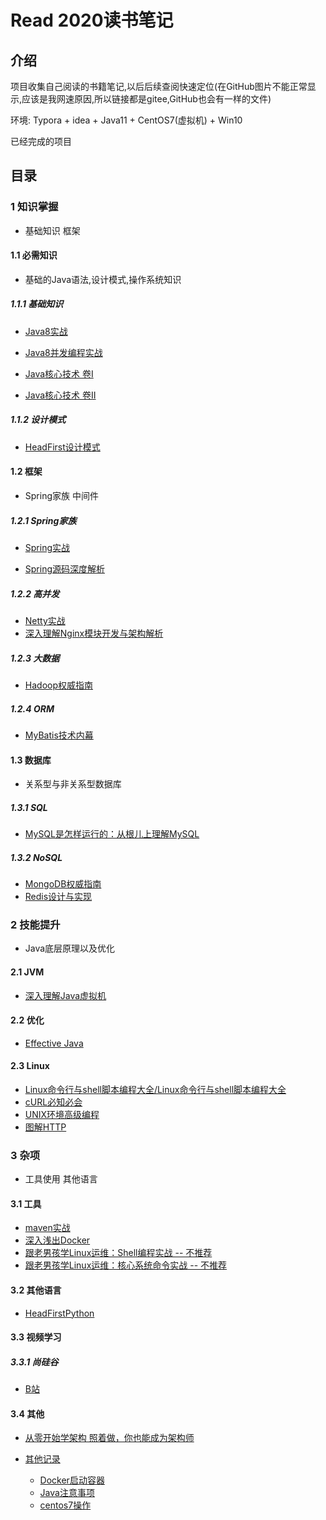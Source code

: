 # Read 2020读书笔记

## 介绍
 项目收集自己阅读的书籍笔记,以后后续查阅快速定位(在GitHub图片不能正常显示,应该是我网速原因,所以链接都是gitee,GitHub也会有一样的文件)

环境: Typora + idea +  Java11 + CentOS7(虚拟机) + Win10

已经完成的项目

## 目录

### 1 知识掌握

- 基础知识 框架 

#### 1.1 必需知识

- 基础的Java语法,设计模式,操作系统知识

##### 1.1.1 基础知识

- [Java8实战](https://gitee.com/lihuadaiyu/read/blob/master/Java8%E5%AE%9E%E6%88%98/Java8%E5%AE%9E%E6%88%98%20%E7%AC%94%E8%AE%B0.md)

- [Java8并发编程实战](https://gitee.com/lihuadaiyu/read/blob/master/Java%E5%B9%B6%E5%8F%91%E7%BC%96%E7%A8%8B%E5%AE%9E%E6%88%98/Java%E5%B9%B6%E5%8F%91%E7%BC%96%E7%A8%8B%E5%AE%9E%E6%88%98%20%E7%AC%94%E8%AE%B0.md)

- [Java核心技术 卷Ⅰ](https://gitee.com/lihuadaiyu/read/blob/master/Java%E6%A0%B8%E5%BF%83%E6%8A%80%E6%9C%AF_%E5%8D%B71/Java%E6%A0%B8%E5%BF%83%E6%8A%80%E6%9C%AF_%E5%8D%B71.md)

- [Java核心技术 卷Ⅱ](https://gitee.com/lihuadaiyu/read/blob/master/Java%E6%A0%B8%E5%BF%83%E6%8A%80%E6%9C%AF_%E5%8D%B72/Java%E6%A0%B8%E5%BF%83%E6%8A%80%E6%9C%AF_%E5%8D%B72_%E9%AB%98%E7%BA%A7%E7%89%B9%E6%80%A7.md)

##### 1.1.2 设计模式

- [HeadFirst设计模式](https://gitee.com/lihuadaiyu/read/blob/master/HeadFirst%E8%AE%BE%E8%AE%A1%E6%A8%A1%E5%BC%8F/HeadFirst%E8%AE%BE%E8%AE%A1%E6%A8%A1%E5%BC%8F.md)

#### 1.2 框架

- Spring家族 中间件

##### 1.2.1 Spring家族

- [Spring实战](https://gitee.com/lihuadaiyu/read/blob/master/Spring%E5%AE%9E%E6%88%98/Spring%E5%AE%9E%E6%88%98.md)

- [Spring源码深度解析](https://gitee.com/lihuadaiyu/read/blob/master/Spring%E6%BA%90%E7%A0%81%E6%B7%B1%E5%BA%A6%E8%A7%A3%E6%9E%90/Spring%E6%BA%90%E7%A0%81%E6%B7%B1%E5%BA%A6%E8%A7%A3%E6%9E%90.md)

##### 1.2.2 高并发

- [Netty实战](https://gitee.com/lihuadaiyu/read/blob/master/Netty%E5%AE%9E%E6%88%98/Netty%E5%AE%9E%E6%88%98.md)
- [深入理解Nginx模块开发与架构解析](https://gitee.com/lihuadaiyu/read/blob/master/%E6%B7%B1%E5%85%A5%E7%90%86%E8%A7%A3Nginx%E6%A8%A1%E5%9D%97%E5%BC%80%E5%8F%91%E4%B8%8E%E6%9E%B6%E6%9E%84%E8%A7%A3%E6%9E%90/%E6%B7%B1%E5%85%A5%E7%90%86%E8%A7%A3Nginx%E6%A8%A1%E5%9D%97%E5%BC%80%E5%8F%91%E4%B8%8E%E6%9E%B6%E6%9E%84%E8%A7%A3%E6%9E%90.md)

##### 1.2.3 大数据

- [Hadoop权威指南](https://gitee.com/lihuadaiyu/read/blob/master/Hadoop%E6%9D%83%E5%A8%81%E6%8C%87%E5%8D%97/Hadoop%E6%9D%83%E5%A8%81%E6%8C%87%E5%8D%97.md)

##### 1.2.4 ORM

- [MyBatis技术内幕](https://gitee.com/lihuadaiyu/read/blob/master/MyBatis%E6%8A%80%E6%9C%AF%E5%86%85%E5%B9%95/MyBatis%E6%8A%80%E6%9C%AF%E5%86%85%E5%B9%95.md)

#### 1.3 数据库

- 关系型与非关系型数据库

##### 1.3.1 SQL

- [MySQL是怎样运行的：从根儿上理解MySQL](https://gitee.com/lihuadaiyu/read/blob/master/MySQL%E6%98%AF%E6%80%8E%E6%A0%B7%E8%BF%90%E8%A1%8C%E7%9A%84%EF%BC%9A%E4%BB%8E%E6%A0%B9%E5%84%BF%E4%B8%8A%E7%90%86%E8%A7%A3MySQL/MySQL%E6%98%AF%E6%80%8E%E6%A0%B7%E8%BF%90%E8%A1%8C%E7%9A%84-%E4%BB%8E%E6%A0%B9%E5%84%BF%E4%B8%8A%E7%90%86%E8%A7%A3MySQL.md)

##### 1.3.2 NoSQL

- [MongoDB权威指南](https://gitee.com/lihuadaiyu/read/blob/master/MongoDB%E6%9D%83%E5%A8%81%E6%8C%87%E5%8D%97/MongoDB%E6%9D%83%E5%A8%81%E6%8C%87%E5%8D%97.md)
- [Redis设计与实现](https://gitee.com/lihuadaiyu/read/blob/master/Redis%E8%AE%BE%E8%AE%A1%E4%B8%8E%E5%AE%9E%E7%8E%B0/Redis%E8%AE%BE%E8%AE%A1%E4%B8%8E%E5%AE%9E%E7%8E%B0.md)

### 2 技能提升

- Java底层原理以及优化

#### 2.1 JVM

- [深入理解Java虚拟机](https://gitee.com/lihuadaiyu/read/blob/master/%E6%B7%B1%E5%85%A5%E7%90%86%E8%A7%A3Java%E8%99%9A%E6%8B%9F%E6%9C%BA/%E6%B7%B1%E5%85%A5%E7%90%86%E8%A7%A3Java%E8%99%9A%E6%8B%9F%E6%9C%BA.md)

#### 2.2 优化

- [Effective Java](https://gitee.com/lihuadaiyu/read/blob/master/Effective%20Java/Effective%20Java.md)

#### 2.3 Linux

- [Linux命令行与shell脚本编程大全/Linux命令行与shell脚本编程大全](https://gitee.com/lihuadaiyu/read/blob/master/Linux%E5%91%BD%E4%BB%A4%E8%A1%8C%E4%B8%8Eshell%E8%84%9A%E6%9C%AC%E7%BC%96%E7%A8%8B%E5%A4%A7%E5%85%A8/Linux%E5%91%BD%E4%BB%A4%E8%A1%8C%E4%B8%8Eshell%E8%84%9A%E6%9C%AC%E7%BC%96%E7%A8%8B%E5%A4%A7%E5%85%A8.md)
- [cURL必知必会](https://gitee.com/lihuadaiyu/read/blob/master/cURL%E5%BF%85%E7%9F%A5%E5%BF%85%E4%BC%9A/cURL%E5%BF%85%E7%9F%A5%E5%BF%85%E4%BC%9A.md)
- [UNIX环境高级编程](https://gitee.com/lihuadaiyu/read/blob/master/Unix%E7%8E%AF%E5%A2%83%E9%AB%98%E7%BA%A7%E7%BC%96%E7%A8%8B/Unix%E7%8E%AF%E5%A2%83%E9%AB%98%E7%BA%A7%E7%BC%96%E7%A8%8B.md)
- [图解HTTP](https://gitee.com/lihuadaiyu/read/blob/master/%E5%9B%BE%E8%A7%A3HTTP/%E5%9B%BE%E8%A7%A3HTTP.md)

### 3 杂项

- 工具使用 其他语言 

#### 3.1 工具

- [maven实战](https://gitee.com/lihuadaiyu/read/blob/master/maven%E5%AE%9E%E6%88%98/maven%E5%AE%9E%E6%88%98.md)
- [深入浅出Docker](https://gitee.com/lihuadaiyu/read/blob/master/%E6%B7%B1%E5%85%A5%E6%B5%85%E5%87%BADocker/%E6%B7%B1%E5%85%A5%E6%B5%85%E5%87%BADocker.md)
- [跟老男孩学Linux运维：Shell编程实战 -- 不推荐](https://gitee.com/lihuadaiyu/read/blob/master/%E8%B7%9F%E8%80%81%E7%94%B7%E5%AD%A9%E5%AD%A6Linux%E8%BF%90%E7%BB%B4%EF%BC%9AShell%E7%BC%96%E7%A8%8B%E5%AE%9E%E6%88%98/%E8%B7%9F%E8%80%81%E7%94%B7%E5%AD%A9%E5%AD%A6Linux%E8%BF%90%E7%BB%B4%EF%BC%9AShell%E7%BC%96%E7%A8%8B%E5%AE%9E%E6%88%98.md)
- [跟老男孩学Linux运维：核心系统命令实战 -- 不推荐](https://gitee.com/lihuadaiyu/read/tree/master/%E8%B7%9F%E8%80%81%E7%94%B7%E5%AD%A9%E5%AD%A6Linux%E8%BF%90%E7%BB%B4%EF%BC%9A%E6%A0%B8%E5%BF%83%E7%B3%BB%E7%BB%9F%E5%91%BD%E4%BB%A4%E5%AE%9E%E6%88%98)

#### 3.2 其他语言

- [HeadFirstPython](https://gitee.com/lihuadaiyu/read/blob/master/HeadFirstPython/HeadFirstPython.md)

#### 3.3 视频学习

##### 3.3.1 尚硅谷

- [B站](https://space.bilibili.com/302417610)

#### 3.4 其他

- [从零开始学架构 照着做，你也能成为架构师](https://gitee.com/lihuadaiyu/read/blob/master/%E4%BB%8E%E9%9B%B6%E5%BC%80%E5%A7%8B%E5%AD%A6%E6%9E%B6%E6%9E%84%20%E7%85%A7%E7%9D%80%E5%81%9A%EF%BC%8C%E4%BD%A0%E4%B9%9F%E8%83%BD%E6%88%90%E4%B8%BA%E6%9E%B6%E6%9E%84%E5%B8%88/%E4%BB%8E%E9%9B%B6%E5%BC%80%E5%A7%8B%E5%AD%A6%E6%9E%B6%E6%9E%84%20%E7%85%A7%E7%9D%80%E5%81%9A%EF%BC%8C%E4%BD%A0%E4%B9%9F%E8%83%BD%E6%88%90%E4%B8%BA%E6%9E%B6%E6%9E%84%E5%B8%88.md)

- [其他记录](https://gitee.com/lihuadaiyu/read/tree/master/%E5%85%B6%E4%BB%96%E8%AE%B0%E5%BD%95)
  - [Docker启动容器](https://gitee.com/lihuadaiyu/read/blob/master/%E5%85%B6%E4%BB%96%E8%AE%B0%E5%BD%95/Docker%E5%90%AF%E5%8A%A8%E5%AE%B9%E5%99%A8.md)
  - [Java注意事项](https://gitee.com/lihuadaiyu/read/blob/master/%E5%85%B6%E4%BB%96%E8%AE%B0%E5%BD%95/Java%E6%B3%A8%E6%84%8F%E4%BA%8B%E9%A1%B9.md)
  - [centos7操作](https://gitee.com/lihuadaiyu/read/blob/master/%E5%85%B6%E4%BB%96%E8%AE%B0%E5%BD%95/centos7.md)

